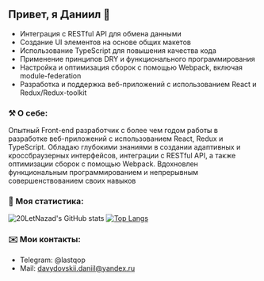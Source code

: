 ## Привет, я Даниил 👋

- Интеграция с RESTful API для обмена данными
- Создание UI элементов на основе общих макетов
- Использование TypeScript для повышения качества кода
- Применение принципов DRY и функционального программирования
- Настройка и оптимизация сборок с помощью Webpack, включая module-federation
- Разработка и поддержка веб-приложений с использованием React и Redux/Redux-toolkit

### :hammer_and_pick: О себе:

Опытный Front-end разработчик с более чем годом работы в разработке веб-приложений с использованием React, Redux и TypeScript. Обладаю глубокими знаниями в создании адаптивных и кроссбраузерных интерфейсов, интеграции с RESTful API, а также оптимизации сборок с помощью Webpack. Вдохновлен функциональным программированием и непрерывным совершенствованием своих навыков

### :rocket: Моя статистика:
![20LetNazad's GitHub stats](https://github-readme-stats.vercel.app/api?username=20LetNazad&hide=contribs,prs&theme=radical&show_icons=true)
[![Top Langs](https://github-readme-stats.vercel.app/api/top-langs/?username=20LetNazad&layout=compact&theme=radical)](https://github.com/20LetNazad/github-readme-stats)

### :envelope: Мои контакты:
- Telegram: @lastqop
- Mail: davydovskii.daniil@yandex.ru

